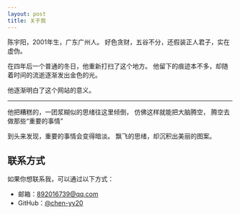 ```yaml
---
layout: post
title: 关于我
---
```


陈宇阳，2001年生，广东广州人。
好色贪财，五谷不分，还假装正人君子，实在虚伪。

在四年后一个普通的冬日，他重新打扫了这个地方。
他留下的痕迹本不多，却随着时间的流逝逐渐发出金色的光。

他逐渐明白了这个网站的意义。

---

他把糟糕的，一团浆糊似的思绪往这里倾倒，
仿佛这样就能把大脑腾空，
腾空去做那些“重要的事情”

到头来发现，重要的事情会变得暗淡。
飘飞的思绪，却沉积出美丽的图案。


## 联系方式

如果你想联系我，可以通过以下方式：

- 邮箱：892016739@qq.com
- GitHub：[@chen-yy20](https://github.com/chen-yy20)